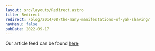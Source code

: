 ```yaml
---
layout: src/layouts/Redirect.astro
title: Redirect
redirect: /blog/2014/08/the-many-manifestations-of-yak-shaving/
navMenu: false
pubDate: 2022-09-17
---
```

<div>
Our article feed can be found <a href="/blog/2014/08/the-many-manifestations-of-yak-shaving/">here</a>
</div>
